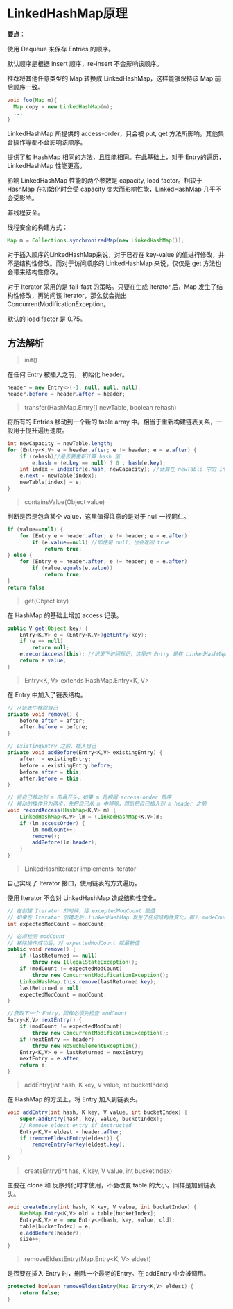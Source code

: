 # LinkedHashMap原理

**要点**：

使用 Dequeue 来保存 Entries 的顺序。

默认顺序是根据 insert 顺序，re-insert 不会影响该顺序。

推荐将其他任意类型的 Map 转换成 LinkedHashMap，这样能够保持该 Map 前后顺序一致。

```java
void foo(Map m){
  Map copy = new LinkedHashMap(m);
  ...
}
```

LinkedHashMap 所提供的 access-order，只会被 put, get 方法所影响。其他集合操作等都不会影响该顺序。

提供了和 HashMap 相同的方法，且性能相同。在此基础上，对于 Entry的遍历，LinkedHashMap 性能更高。

影响 LinkedHashMap 性能的两个参数是 capacity, load factor。相较于 HashMap 在初始化时会受 capacity 变大而影响性能，LinkedHashMap 几乎不会受影响。

非线程安全。

线程安全的构建方式：

```java
Map m = Collections.synchronizedMap(new LinkedHashMap());
```

对于插入顺序的LinkedHashMap来说，对于已存在 key-value 的值进行修改，并不是结构性修改。而对于访问顺序的 LinkedHashMap 来说，仅仅是 get 方法也会带来结构性修改。

对于 Iterator 采用的是 fail-fast 的策略。只要在生成 Iterator 后，Map 发生了结构性修改，再访问该 Iterator，那么就会抛出 ConcurrentModificationException。

默认的 load factor 是 0.75。

## 方法解析

> init()

在任何 Entry 被插入之前， 初始化 header。

```java
header = new Entry<>(-1, null, null, null);
header.before = header.after = header;
```

> transfer(HashMap.Entry[] newTable, boolean rehash)

将所有的 Entries 移动到一个新的  table array 中。相当于重新构建链表关系，一般用于提升遍历速度。

```java
int newCapacity = newTable.length;
for (Entry<K,V> e = header.after; e != header; e = e.after) {
    if (rehash)//是否要重新计算 hash 值
        e.hash = (e.key == null) ? 0 : hash(e.key);
    int index = indexFor(e.hash, newCapacity); //计算在 newTable 中的 index
    e.next = newTable[index];
    newTable[index] = e;
}
```

> containsValue(Object value)

判断是否是包含某个 value，这里值得注意的是对于 null 一视同仁。

```java
if (value==null) {
    for (Entry e = header.after; e != header; e = e.after)
        if (e.value==null) //即使是 null，也会返回 true
            return true;
} else {
    for (Entry e = header.after; e != header; e = e.after)
        if (value.equals(e.value))
            return true;
}
return false;
```

> get(Object key)

在 HashMap 的基础上增加 access 记录。

```java
public V get(Object key) {
    Entry<K,V> e = (Entry<K,V>)getEntry(key);
    if (e == null)
        return null;
    e.recordAccess(this); //记录下访问标记，这里的 Entry 是在 LinkedHashMap 中定义的一个新子类
    return e.value;
}
```

> Entry<K, V> extends HashMap.Entry<K, V>

在 Entry 中加入了链表结构。

```java
// 从链表中移除自己
private void remove() {
    before.after = after;
    after.before = before;
}

// existingEntry 之前，插入自己
private void addBefore(Entry<K,V> existingEntry) {
    after  = existingEntry;
    before = existingEntry.before;
    before.after = this;
    after.before = this;
}

// 将自己移动到 m 的最开头，如果 m 是根据 access-order 排序
// 移动的操作分为两步，先把自己从 m 中移除，然后把自己插入到 m header 之前
void recordAccess(HashMap<K,V> m) {
    LinkedHashMap<K,V> lm = (LinkedHashMap<K,V>)m;
    if (lm.accessOrder) {
        lm.modCount++;
        remove();
        addBefore(lm.header);
    }
}
```

> LinkedHashIterator<T> implements Iterator<T>

自己实现了 Iterator 接口，使用链表的方式遍历。

使用 Iterator 不会对 LinkedHashMap 造成结构性变化。

```java
// 在创建 Iterator 的时候，给 exceptedModCount 赋值
// 如果在 Iterator 创建之后，LinkedHashMap 发生了任何结构性变化，那么 modeCount 就变化了，此时抛出异常。
int expectedModCount = modCount;

// 必须检测 modCount
// 移除操作成功后，对 expectedModCount 赋最新值
public void remove() {
    if (lastReturned == null)
        throw new IllegalStateException();
    if (modCount != expectedModCount)
        throw new ConcurrentModificationException();
    LinkedHashMap.this.remove(lastReturned.key);
    lastReturned = null;
    expectedModCount = modCount;
}

//获取下一个 Entry，同样必须先检查 modCount
Entry<K,V> nextEntry() {
    if (modCount != expectedModCount)
        throw new ConcurrentModificationException();
    if (nextEntry == header)
        throw new NoSuchElementException();
    Entry<K,V> e = lastReturned = nextEntry;
    nextEntry = e.after;
    return e;
}
```

> addEntry(int hash, K key, V value, int bucketIndex)

在 HashMap 的方法上，将 Entry 加入到链表头。

```java
void addEntry(int hash, K key, V value, int bucketIndex) {
    super.addEntry(hash, key, value, bucketIndex);
    // Remove eldest entry if instructed
    Entry<K,V> eldest = header.after;
    if (removeEldestEntry(eldest)) {
        removeEntryForKey(eldest.key);
    }
}
```

> createEntry(int has, K key, V value, int bucketIndex)

主要在 clone 和 反序列化时才使用，不会改变 table 的大小。同样是加到链表头。

```java
void createEntry(int hash, K key, V value, int bucketIndex) {
    HashMap.Entry<K,V> old = table[bucketIndex];
    Entry<K,V> e = new Entry<>(hash, key, value, old);
    table[bucketIndex] = e;
    e.addBefore(header);
    size++;
}
```

> removeEldestEntry(Map.Entry<K, V> eldest)

是否要在插入 Entry 时，删除一个最老的Entry。在 addEntry 中会被调用。

```java
protected boolean removeEldestEntry(Map.Entry<K,V> eldest) {
    return false;
}
```



